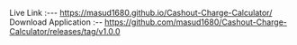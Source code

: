 Live Link :--- https://masud1680.github.io/Cashout-Charge-Calculator/
Download Application :-- https://github.com/masud1680/Cashout-Charge-Calculator/releases/tag/v1.0.0



